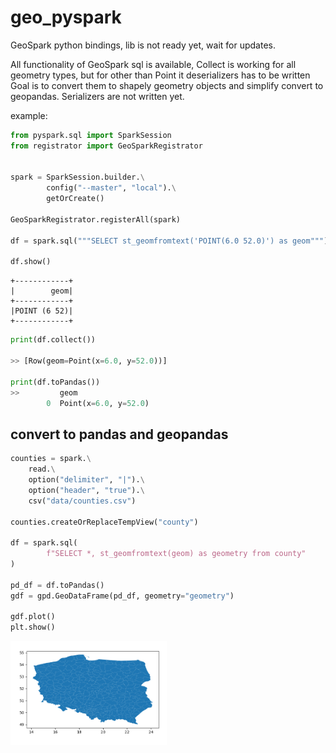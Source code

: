 # geo_pyspark

GeoSpark python bindings, lib is not ready yet, wait for updates.

All functionality of GeoSpark sql is available,
Collect is working for all geometry types, but for other than Point it deserializers has to be written
Goal is to convert them to shapely geometry objects and simplify convert to geopandas.
Serializers are not written yet.

example:

```python
from pyspark.sql import SparkSession
from registrator import GeoSparkRegistrator


spark = SparkSession.builder.\
        config("--master", "local").\
        getOrCreate()

GeoSparkRegistrator.registerAll(spark)

df = spark.sql("""SELECT st_geomfromtext('POINT(6.0 52.0)') as geom""")

df.show()

```
    +------------+
    |        geom|
    +------------+
    |POINT (6 52)|
    +------------+

```python
print(df.collect())

>> [Row(geom=Point(x=6.0, y=52.0))]

print(df.toPandas())
>>         geom
        0  Point(x=6.0, y=52.0)
```

## convert to pandas and geopandas

```python
counties = spark.\
    read.\
    option("delimiter", "|").\
    option("header", "true").\
    csv("data/counties.csv")

counties.createOrReplaceTempView("county")

df = spark.sql(
        f"SELECT *, st_geomfromtext(geom) as geometry from county"
)

pd_df = df.toPandas()
gdf = gpd.GeoDataFrame(pd_df, geometry="geometry")

gdf.plot()
plt.show()
```

<img src="https://github.com/Imbruced/geo_pyspark/blob/master/data/geopandas_plot.PNG" width="250">

